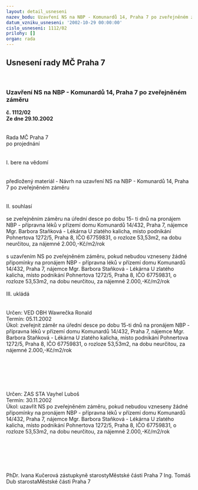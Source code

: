 ```yaml
---
layout: detail_usneseni
nazev_bodu: Uzavření NS na NBP - Komunardů 14, Praha 7 po zveřejněném záměru
datum_vzniku_usneseni: '2002-10-29 00:00:00'
cislo_usneseni: 1112/02
prilohy: []
organ: rada
---
```

<div id="ucUsn_pList" class="usn">
	<span><h2>Usnesení rady MČ Praha 7 </h2>
<br></span><div class="standBody">
<span><h3>Uzavření NS na NBP - Komunardů 14, Praha 7 po zveřejněném záměru</h3></span><div class="center">
		<strong>č. 1112/02</strong><br>
	</div>
<div class="center">
		<strong>Ze dne 29.10.2002</strong><br><br>
	</div>
<br>Rada MČ Praha 7<br>po projednání<br><br><br>I.	bere na vědomí<br><br> <br>předložený materiál - Návrh na uzavření NS na NBP - Komunardů 14, Praha 7 po zveřejněném záměru  <br><br><br>II.	souhlasí <br><br>se zveřejněním záměru na úřední desce po dobu 15- ti dnů na pronájem NBP - přípravna léků v přízemí domu Komunardů 14/432, Praha 7, nájemce Mgr. Barbora Staňková - Lékárna U zlatého kalicha, místo podnikání Pohnertova 1272/5, Praha 8, IČO 67759831, o rozloze 53,53m2, na dobu neurčitou, za nájemné 2.000,-Kč/m2/rok <br><br>s uzavřením NS po zveřejněném záměru, pokud nebudou vzneseny žádné připomínky na pronájem NBP - přípravna léků v přízemí domu Komunardů 14/432, Praha 7, nájemce Mgr. Barbora Staňková - Lékárna U zlatého kalicha, místo podnikání Pohnertova 1272/5, Praha 8, IČO 67759831, o rozloze 53,53m2, na dobu neurčitou, za nájemné 2.000,-Kč/m2/rok <br><br>III.	ukládá <br><br> <br>Určen:	VED OBH Wawrečka Ronald<br>Termín: 05.11.2002<br>Úkol:	zveřejnit záměr na úřední desce po dobu 15-ti dnů na pronájem NBP - přípravna léků v přízemí domu Komunardů 14/432, Praha 7, nájemce Mgr. Barbora Staňková - Lékárna U zlatého kalicha, místo podnikání Pohnertova 1272/5, Praha 8, IČO 67759831, o rozloze 53,53m2, na dobu neurčitou, za nájemné 2.000,-Kč/m2/rok <br> <br><br><br><br><br> <br>Určen:	ZAS STA Vayhel Luboš<br>Termín: 30.11.2002<br>Úkol:	uzavřít NS po zveřejněném záměru, pokud nebudou vzneseny žádné připomínky na pronájem NBP - přípravna léků v přízemí domu Komunardů 14/432, Praha 7, nájemce Mgr. Barbora Staňková - Lékárna U zlatého kalicha, místo podnikání Pohnertova 1272/5, Praha 8, IČO 67759831, o rozloze 53,53m2, na dobu neurčitou, za nájemné 2.000,-Kč/m2/rok <br> <br><br> <br><br> <br>	<br>PhDr. Ivana Kučerová zástupkyně starostyMěstské části Praha 7	Ing. Tomáš Dub starostaMěstské části Praha 7<br>	<br><br>
</div>
</div>